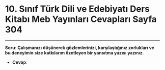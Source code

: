 # 10. Sınıf Türk Dili ve Edebiyatı Ders Kitabı Meb Yayınları Cevapları Sayfa 304

---

**Soru: Çalışmanızı düşünerek gözlemlerinizi, karşılaştığınız zorlukları ve bu deneyimin size katkılarım özetleyen bir yansıtma yazısı yazınız.**

-   **Cevap**: